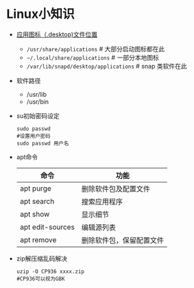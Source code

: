 # Linux小知识

* [应用图标（.desktop)文件位置](https://www.cnblogs.com/xiyu714/p/9900525.html)

  - `/usr/share/applications` # 大部分启动图标都在此
  - `~/.local/share/applications` # 一部分本地图标
  - `/var/lib/snapd/desktop/applications` # snap 类软件在此

* 软件路径

  * /usr/lib
  * /usr/bin

* su初始密码设定

  ```shell
  sudo passwd
  #设置用户密码
  sudo passwd 用户名
  ```

* apt命令

  | 命令             | 功能                     |
  | ---------------- | ------------------------ |
  | apt purge        | 删除软件包及配置文件     |
  | apt search       | 搜索应用程序             |
  | apt show         | 显示细节                 |
  | apt edit-sources | 编辑源列表               |
  | apt remove       | 删除软件包，保留配置文件 |

* zip解压缩乱码解决

  ```shell
  uzip -O CP936 xxxx.zip
  #CP936可以视为GBK
  ```

  
